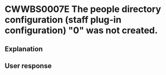 # CWWBS0007E The people directory configuration (staff plug-in configuration) "0" was not created.

## Explanation

## User response